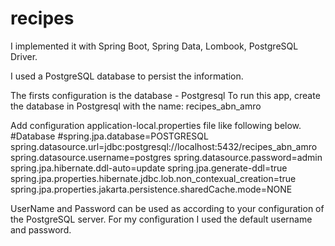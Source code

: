 # recipes

I implemented it with Spring Boot, Spring Data, Lombook, PostgreSQL Driver.

I used a PostgreSQL database to persist the information.

The firsts configuration is the database - Postgresql
To run this app, create the database in Postgresql with the name: recipes_abn_amro

Add configuration application-local.properties file like following below.
#Database
#spring.jpa.database=POSTGRESQL
spring.datasource.url=jdbc:postgresql://localhost:5432/recipes_abn_amro
spring.datasource.username=postgres
spring.datasource.password=admin
spring.jpa.hibernate.ddl-auto=update
spring.jpa.generate-ddl=true
spring.jpa.properties.hibernate.jdbc.lob.non_contexual_creation=true
spring.jpa.properties.jakarta.persistence.sharedCache.mode=NONE

UserName and Password can be used as according to your configuration of the PostgreSQL server. 
For my configuration I used the default username and password.
